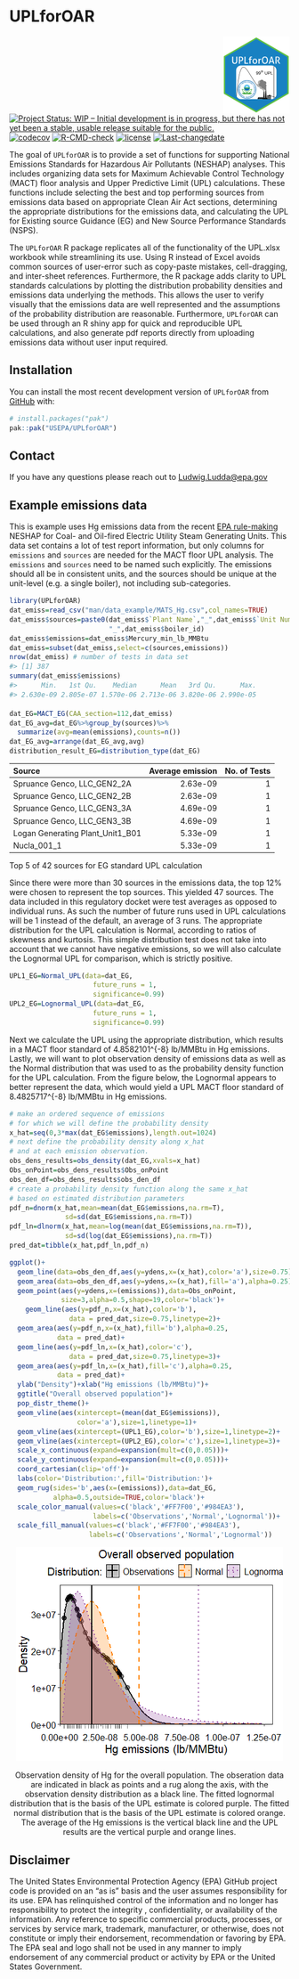 
<!-- README.md is generated from README.Rmd. Please edit that file -->

# UPLforOAR

<a href="https://luddaludwig.github.io/UPLforOAR/"><img src="man/figures/logo.png" align="right" height="139" alt="UPLforOAR website" /></a>

<!-- badges: start -->

[![Project Status: WIP – Initial development is in progress, but there
has not yet been a stable, usable release suitable for the
public.](https://www.repostatus.org/badges/latest/wip.svg)](https://www.repostatus.org/#wip)
[![codecov](https://codecov.io/gh/LuddaLudwig/UPLforOAR/graph/badge.svg?token=B94TZPZ258)](https://codecov.io/gh/LuddaLudwig/UPLforOAR)
[![R-CMD-check](https://github.com/LuddaLudwig/UPLforOAR/actions/workflows/R-CMD-check.yaml/badge.svg)](https://github.com/LuddaLudwig/UPLforOAR/actions/workflows/R-CMD-check.yaml)
[![license](https://img.shields.io/badge/license-MIT-green)](https://choosealicense.com/licenses/mit/)
[![Last-changedate](https://img.shields.io/badge/last%20change-2025--10--16-green.svg)](/commits/main)
<!-- badges: end -->

The goal of `UPLforOAR` is to provide a set of functions for supporting
National Emissions Standards for Hazardous Air Pollutants (NESHAP)
analyses. This includes organizing data sets for Maximum Achievable
Control Technology (MACT) floor analysis and Upper Predictive Limit
(UPL) calculations. These functions include selecting the best and top
performing sources from emissions data based on appropriate Clean Air
Act sections, determining the appropriate distributions for the
emissions data, and calculating the UPL for Existing source Guidance
(EG) and New Source Performance Standards (NSPS).

The `UPLforOAR` R package replicates all of the functionality of the
UPL.xlsx workbook while streamlining its use. Using R instead of Excel
avoids common sources of user-error such as copy-paste mistakes,
cell-dragging, and inter-sheet references. Furthermore, the R package
adds clarity to UPL standards calculations by plotting the distribution
probability densities and emissions data underlying the methods. This
allows the user to verify visually that the emissions data are well
represented and the assumptions of the probability distribution are
reasonable. Furthermore, `UPLforOAR` can be used through an R shiny app
for quick and reproducible UPL calculations, and also generate pdf
reports directly from uploading emissions data without user input
required.

## Installation

You can install the most recent development version of `UPLforOAR` from
[GitHub](https://github.com/USEPA/UPLforOAR) with:

``` r
# install.packages("pak")
pak::pak("USEPA/UPLforOAR")
```

## Contact

If you have any questions please reach out to <Ludwig.Ludda@epa.gov>

## Example emissions data

This is example uses Hg emissions data from the recent [EPA
rule-making](https://www.regulations.gov/document/EPA-HQ-OAR-2009-0234-20132)
NESHAP for Coal- and Oil-fired Electric Utility Steam Generating Units.
This data set contains a lot of test report information, but only
columns for `emissions` and `sources` are needed for the MACT floor UPL
analysis. The `emissions` and `sources` need to be named such
explicitly. The emissions should all be in consistent units, and the
sources should be unique at the unit-level (e.g. a single boiler), not
including sub-categories.

``` r
library(UPLforOAR)
dat_emiss=read_csv("man/data_example/MATS_Hg.csv",col_names=TRUE)
dat_emiss$sources=paste0(dat_emiss$`Plant Name`,"_",dat_emiss$`Unit Number`,
                         "_",dat_emiss$boiler_id)
dat_emiss$emissions=dat_emiss$Mercury_min_lb_MMBtu
dat_emiss=subset(dat_emiss,select=c(sources,emissions))
nrow(dat_emiss) # number of tests in data set
#> [1] 387
summary(dat_emiss$emissions)
#>      Min.   1st Qu.    Median      Mean   3rd Qu.      Max. 
#> 2.630e-09 2.805e-07 1.570e-06 2.713e-06 3.820e-06 2.990e-05

dat_EG=MACT_EG(CAA_section=112,dat_emiss)
dat_EG_avg=dat_EG%>%group_by(sources)%>%
  summarize(avg=mean(emissions),counts=n())
dat_EG_avg=arrange(dat_EG_avg,avg)
distribution_result_EG=distribution_type(dat_EG)
```

| Source                           | Average emission | No. of Tests |
|:---------------------------------|-----------------:|-------------:|
| Spruance Genco, LLC_GEN2_2A      |         2.63e-09 |            1 |
| Spruance Genco, LLC_GEN2_2B      |         2.63e-09 |            1 |
| Spruance Genco, LLC_GEN3_3A      |         4.69e-09 |            1 |
| Spruance Genco, LLC_GEN3_3B      |         4.69e-09 |            1 |
| Logan Generating Plant_Unit1_B01 |         5.33e-09 |            1 |
| Nucla_001_1                      |         5.33e-09 |            1 |

Top 5 of 42 sources for EG standard UPL calculation

Since there were more than 30 sources in the emissions data, the top 12%
were chosen to represent the top sources. This yielded 47 sources. The
data included in this regulatory docket were test averages as opposed to
individual runs. As such the number of future runs used in UPL
calculations will be 1 instead of the default, an average of 3 runs. The
appropriate distribution for the UPL calculation is Normal, according to
ratios of skewness and kurtosis. This simple distribution test does not
take into account that we cannot have negative emissions, so we will
also calculate the Lognormal UPL for comparison, which is strictly
positive.

``` r
UPL1_EG=Normal_UPL(data=dat_EG,
                     future_runs = 1,
                     significance=0.99)
UPL2_EG=Lognormal_UPL(data=dat_EG,
                     future_runs = 1,
                     significance=0.99)
```

Next we calculate the UPL using the appropriate distribution, which
results in a MACT floor standard of 4.8582101^{-8} lb/MMBtu in Hg
emissions. Lastly, we will want to plot observation density of emissions
data as well as the Normal distribution that was used to as the
probability density function for the UPL calculation. From the figure
below, the Lognormal appears to better represent the data, which would
yield a UPL MACT floor standard of 8.4825717^{-8} lb/MMBtu in Hg
emissions.

``` r
# make an ordered sequence of emissions 
# for which we will define the probability density
x_hat=seq(0,3*max(dat_EG$emissions),length.out=1024)
# next define the probability density along x_hat
# and at each emission observation.
obs_dens_results=obs_density(dat_EG,xvals=x_hat)
Obs_onPoint=obs_dens_results$Obs_onPoint
obs_den_df=obs_dens_results$obs_den_df
# create a probability density function along the same x_hat
# based on estimated distribution parameters
pdf_n=dnorm(x_hat,mean=mean(dat_EG$emissions,na.rm=T),
              sd=sd(dat_EG$emissions,na.rm=T))
pdf_ln=dlnorm(x_hat,mean=log(mean(dat_EG$emissions,na.rm=T)),
              sd=sd(log(dat_EG$emissions),na.rm=T))
pred_dat=tibble(x_hat,pdf_ln,pdf_n)
```

``` r
ggplot()+
  geom_line(data=obs_den_df,aes(y=ydens,x=(x_hat),color='a'),size=0.75)+
  geom_area(data=obs_den_df,aes(y=ydens,x=(x_hat),fill='a'),alpha=0.25)+
  geom_point(aes(y=ydens,x=(emissions)),data=Obs_onPoint,
             size=3,alpha=0.5,shape=19,color='black')+
    geom_line(aes(y=pdf_n,x=(x_hat),color='b'),
               data = pred_dat,size=0.75,linetype=2)+
  geom_area(aes(y=pdf_n,x=(x_hat),fill='b'),alpha=0.25,
            data = pred_dat)+
  geom_line(aes(y=pdf_ln,x=(x_hat),color='c'),
               data = pred_dat,size=0.75,linetype=3)+
  geom_area(aes(y=pdf_ln,x=(x_hat),fill='c'),alpha=0.25,
            data = pred_dat)+
  ylab("Density")+xlab("Hg emissions (lb/MMBtu)")+
  ggtitle("Overall observed population")+
  pop_distr_theme()+
  geom_vline(aes(xintercept=(mean(dat_EG$emissions)),
                 color='a'),size=1,linetype=1)+
  geom_vline(aes(xintercept=(UPL1_EG),color='b'),size=1,linetype=2)+
  geom_vline(aes(xintercept=(UPL2_EG),color='c'),size=1,linetype=3)+
  scale_x_continuous(expand=expansion(mult=c(0,0.05)))+
  scale_y_continuous(expand=expansion(mult=c(0,0.05)))+
  coord_cartesian(clip='off')+
  labs(color='Distribution:',fill='Distribution:')+
  geom_rug(sides='b',aes(x=(emissions)),data=dat_EG,
           alpha=0.5,outside=TRUE,color='black')+
  scale_color_manual(values=c('black','#FF7F00','#984EA3'),
                     labels=c('Observations','Normal','Lognormal'))+
  scale_fill_manual(values=c('black','#FF7F00','#984EA3'),
                    labels=c('Observations','Normal','Lognormal'))
```

<div class="figure" style="text-align: center">

<img src="man/figures/README-plot1-1.png" alt="Observation density of Hg for the overall population. The obseration data are indicated in black as points and a rug along the axis, with the observation density distribution as a black line. The fitted lognormal distribution that is the basis of the UPL estimate is colored purple. The fitted normal distribution that is the basis of the UPL estimate is colored orange. The average of the Hg emissions is the vertical black line and the UPL results are the vertical purple and orange lines."  />
<p class="caption">
Observation density of Hg for the overall population. The obseration
data are indicated in black as points and a rug along the axis, with the
observation density distribution as a black line. The fitted lognormal
distribution that is the basis of the UPL estimate is colored purple.
The fitted normal distribution that is the basis of the UPL estimate is
colored orange. The average of the Hg emissions is the vertical black
line and the UPL results are the vertical purple and orange lines.
</p>

</div>

## Disclaimer

The United States Environmental Protection Agency (EPA) GitHub project
code is provided on an “as is” basis and the user assumes responsibility
for its use. EPA has relinquished control of the information and no
longer has responsibility to protect the integrity , confidentiality, or
availability of the information. Any reference to specific commercial
products, processes, or services by service mark, trademark,
manufacturer, or otherwise, does not constitute or imply their
endorsement, recommendation or favoring by EPA. The EPA seal and logo
shall not be used in any manner to imply endorsement of any commercial
product or activity by EPA or the United States Government.
